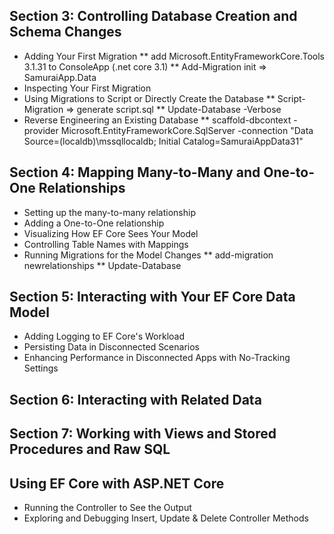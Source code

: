 ## Section 3: Controlling Database Creation and Schema Changes
* Adding Your First Migration
** add Microsoft.EntityFrameworkCore.Tools 3.1.31 to ConsoleApp (.net core 3.1)
** Add-Migration init => SamuraiApp.Data
* Inspecting Your First Migration
* Using Migrations to Script or Directly Create the Database
** Script-Migration => generate script.sql
** Update-Database -Verbose
* Reverse Engineering an Existing Database
** scaffold-dbcontext -provider Microsoft.EntityFrameworkCore.SqlServer -connection "Data Source=(localdb)\\mssqllocaldb; Initial Catalog=SamuraiAppData31"
## Section 4: Mapping Many-to-Many and One-to-One Relationships
* Setting up the many-to-many relationship
* Adding a One-to-One relationship
* Visualizing How EF Core Sees Your Model
* Controlling Table Names with Mappings
* Running Migrations for the Model Changes
** add-migration newrelationships
** Update-Database
## Section 5: Interacting with Your EF Core Data Model
* Adding Logging to EF Core's Workload
* Persisting Data in Disconnected Scenarios
* Enhancing Performance in Disconnected Apps with No-Tracking Settings
## Section 6: Interacting with Related Data
## Section 7: Working with Views and Stored Procedures and Raw SQL
## Using EF Core with ASP.NET Core
* Running the Controller to See the Output
* Exploring and Debugging Insert, Update & Delete Controller Methods